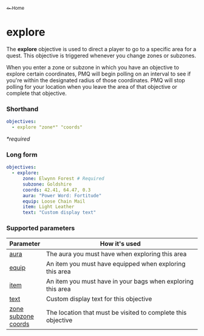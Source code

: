 <a href="../index.md"><sub>← Home</sub></a>

# explore

The **explore** objective is used to direct a player to go to a specific area for a quest. This objective is triggered whenever you change zones or subzones.

When you enter a zone or subzone in which you have an objective to explore certain coordinates, PMQ will begin polling on an interval to see if you're within the designated radius of those coordinates. PMQ will stop polling for your location when you leave the area of that objective or complete that objective.

### Shorthand

```yaml
objectives:
  - explore "zone*" "coords"
```

_*required_

### Long form

```yaml
objectives:
  - explore:
      zone: Elwynn Forest # Required
      subzone: Goldshire
      coords: 42.41, 64.47, 0.3
      aura: "Power Word: Fortitude"
      equip: Loose Chain Mail
      item: Light Leather
      text: "Custom display text"
```

### Supported parameters

| Parameter | How it's used |
|---|---|
| [aura](../parameters/aura.md) | The aura you must have when exploring this area |
| [equip](../parameters/equip.md) | An item you must have equipped when exploring this area |
| [item](../parameters/item.md) | An item you must have in your bags when exploring this area |
| [text](../parameters/text.md) | Custom display text for this objective |
| [zone](../parameters/zone.md)<br/>[subzone](../parameters/zone.md)<br/>[coords](../parameters/coords.md) | The location that must be visited to complete this objective |
